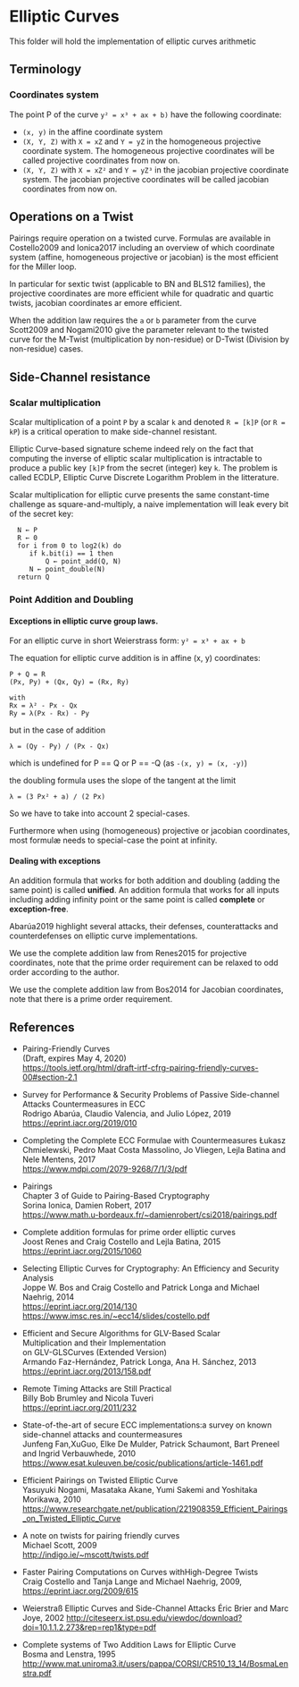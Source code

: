 # Elliptic Curves

This folder will hold the implementation of elliptic curves arithmetic

## Terminology

### Coordinates system

The point P of the curve `y² = x³ + ax + b)` have the following coordinate:

- `(x, y)` in the affine coordinate system
- `(X, Y, Z)` with `X = xZ` and `Y = yZ` in the homogeneous projective coordinate system.
  The homogeneous projective coordinates will be called projective coordinates from now on.
- `(X, Y, Z)` with `X = xZ²` and `Y = yZ³` in the jacobian projective coordinate system.
  The jacobian projective coordinates will be called jacobian coordinates from now on.

## Operations on a Twist

Pairings require operation on a twisted curve. Formulas are available
in Costello2009 and Ionica2017 including an overview of which coordinate system (affine, homogeneous projective or jacobian) is the most efficient for the Miller loop.

In particular for sextic twist (applicable to BN and BLS12 families), the projective coordinates are more efficient while for quadratic and quartic twists, jacobian coordinates ar emore efficient.

When the addition law requires the `a` or `b` parameter from the curve Scott2009 and Nogami2010 give the parameter relevant to the twisted curve for the M-Twist (multiplication by non-residue) or D-Twist (Division by non-residue) cases.

## Side-Channel resistance

### Scalar multiplication

Scalar multiplication of a point `P` by a scalar `k` and denoted `R = [k]P` (or `R = kP`)
is a critical operation to make side-channel resistant.

Elliptic Curve-based signature scheme indeed rely on the fact that computing the inverse of elliptic scalar multiplication is intractable to produce a public key `[k]P` from
the secret (integer) key `k`. The problem is called ECDLP, Elliptic Curve Discrete Logarithm Problem in the litterature.

Scalar multiplication for elliptic curve presents the same constant-time challenge as square-and-multiply, a naive implementation will leak every bit of the secret key:
```
  N ← P
  R ← 0
  for i from 0 to log2(k) do
     if k.bit(i) == 1 then
         Q ← point_add(Q, N)
     N ← point_double(N)
  return Q
```

### Point Addition and Doubling

#### Exceptions in elliptic curve group laws.

For an elliptic curve in short Weierstrass form: `y² = x³ + ax + b`

The equation for elliptic curve addition is in affine (x, y) coordinates:

```
P + Q = R
(Px, Py) + (Qx, Qy) = (Rx, Ry)

with
Rx = λ² - Px - Qx
Ry = λ(Px - Rx) - Py
```
but in the case of addition
```
λ = (Qy - Py) / (Px - Qx)
```
which is undefined for P == Q or P == -Q (as `-(x, y) = (x, -y)`)

the doubling formula uses the slope of the tangent at the limit

```
λ = (3 Px² + a) / (2 Px)
```

So we have to take into account 2 special-cases.

Furthermore when using (homogeneous) projective or jacobian coordinates, most formulæ
needs to special-case the point at infinity.

#### Dealing with exceptions

An addition formula that works for both addition and doubling (adding the same point) is called **unified**.
An addition formula that works for all inputs including adding infinity point or the same point is called **complete** or **exception-free**.

Abarúa2019 highlight several attacks, their defenses, counterattacks and counterdefenses
on elliptic curve implementations.

We use the complete addition law from Renes2015 for projective coordinates, note that the prime order requirement can be relaxed to odd order according to the author.

We use the complete addition law from Bos2014 for Jacobian coordinates, note that there is a prime order requirement.

## References

- Pairing-Friendly Curves\
  (Draft, expires May 4, 2020)\
  https://tools.ietf.org/html/draft-irtf-cfrg-pairing-friendly-curves-00#section-2.1

- Survey for Performance & Security Problems of Passive Side-channel Attacks     Countermeasures in ECC\
  Rodrigo Abarúa, Claudio Valencia, and Julio López, 2019\
  https://eprint.iacr.org/2019/010

- Completing the Complete ECC Formulae with Countermeasures
  Łukasz Chmielewski, Pedro Maat Costa Massolino, Jo Vliegen, Lejla Batina and Nele Mentens, 2017\
  https://www.mdpi.com/2079-9268/7/1/3/pdf

- Pairings\
  Chapter 3 of Guide to Pairing-Based Cryptography\
  Sorina Ionica, Damien Robert, 2017\
  https://www.math.u-bordeaux.fr/~damienrobert/csi2018/pairings.pdf

- Complete addition formulas for prime order elliptic curves\
  Joost Renes and Craig Costello and Lejla Batina, 2015\
  https://eprint.iacr.org/2015/1060

- Selecting Elliptic Curves for Cryptography: An Efficiency and Security Analysis\
  Joppe W. Bos and Craig Costello and Patrick Longa and Michael Naehrig, 2014\
  https://eprint.iacr.org/2014/130
  https://www.imsc.res.in/~ecc14/slides/costello.pdf

- Efficient and Secure Algorithms for GLV-Based Scalar\
  Multiplication and their Implementation\
  on GLV-GLSCurves (Extended Version)\
  Armando Faz-Hernández, Patrick Longa, Ana H. Sánchez, 2013\
  https://eprint.iacr.org/2013/158.pdf

- Remote Timing Attacks are Still Practical\
  Billy Bob Brumley and Nicola Tuveri\
  https://eprint.iacr.org/2011/232

- State-of-the-art of secure ECC implementations:a survey on known side-channel attacks and countermeasures\
  Junfeng Fan,XuGuo, Elke De Mulder, Patrick Schaumont, Bart Preneel and Ingrid Verbauwhede, 2010
  https://www.esat.kuleuven.be/cosic/publications/article-1461.pdf

- Efficient Pairings on Twisted Elliptic Curve\
  Yasuyuki Nogami, Masataka Akane, Yumi Sakemi and Yoshitaka Morikawa, 2010\
  https://www.researchgate.net/publication/221908359_Efficient_Pairings_on_Twisted_Elliptic_Curve

- A note on twists for pairing friendly curves\
  Michael Scott, 2009\
  http://indigo.ie/~mscott/twists.pdf

- Faster Pairing Computations on Curves withHigh-Degree Twists\
  Craig Costello and Tanja Lange and Michael Naehrig, 2009,
  https://eprint.iacr.org/2009/615

- Weierstraß Elliptic Curves and Side-Channel Attacks
  Éric Brier and Marc Joye, 2002
  http://citeseerx.ist.psu.edu/viewdoc/download?doi=10.1.1.2.273&rep=rep1&type=pdf

- Complete systems of Two Addition Laws for Elliptic Curve\
  Bosma and Lenstra, 1995
  http://www.mat.uniroma3.it/users/pappa/CORSI/CR510_13_14/BosmaLenstra.pdf
